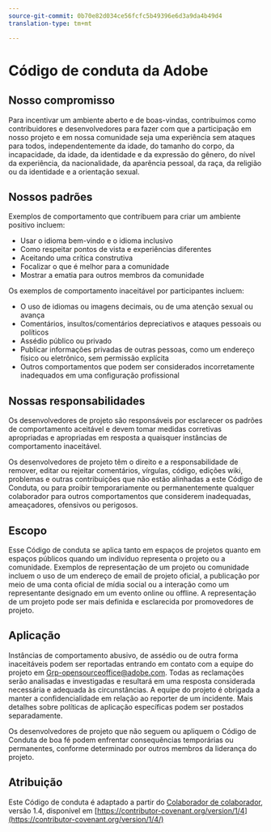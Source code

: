 ```yaml
---
source-git-commit: 0b70e82d034ce56fcfc5b49396e6d3a9da4b49d4
translation-type: tm+mt

---
```

# Código de conduta da Adobe

## Nosso compromisso

Para incentivar um ambiente aberto e de boas-vindas, contribuímos como
contribuidores e desenvolvedores para fazer com que a participação em nosso projeto e
em nossa comunidade seja uma experiência sem ataques para todos, independentemente da idade, do tamanho do corpo,
da incapacidade, da idade, da identidade e da expressão do gênero, do nível da experiência,
da nacionalidade, da aparência pessoal, da raça, da religião ou da identidade e a orientação sexual.

## Nossos padrões

Exemplos de comportamento que contribuem para criar um ambiente
positivo incluem:

* Usar o idioma bem-vindo e o idioma inclusivo
* Como respeitar pontos de vista e experiências diferentes
* Aceitando uma crítica construtiva
* Focalizar o que é melhor para a comunidade
* Mostrar a ematia para outros membros da comunidade

Os exemplos de comportamento inaceitável por participantes incluem:

* O uso de idiomas ou imagens decimais, ou de uma atenção sexual ou
avança
* Comentários, insultos/comentários depreciativos e ataques pessoais ou políticos
* Assédio público ou privado
* Publicar informações privadas de outras pessoas, como um endereço físico ou eletrônico,
sem permissão explícita
* Outros comportamentos que podem ser considerados incorretamente inadequados em uma configuração profissional

## Nossas responsabilidades

Os desenvolvedores de projeto são responsáveis por esclarecer os padrões de comportamento aceitável
e devem tomar medidas corretivas apropriadas e apropriadas em
resposta a quaisquer instâncias de comportamento inaceitável.

Os desenvolvedores de projeto têm o direito e a responsabilidade de remover, editar ou rejeitar comentários, vírgulas, código, edições wiki, problemas e outras contribuições
que não estão alinhadas a este Código de Conduta, ou para proibir temporariamente ou
permanentemente qualquer colaborador para outros comportamentos que considerem inadequadas,
ameaçadores, ofensivos ou perigosos.

## Escopo

Esse Código de conduta se aplica tanto em espaços de projetos quanto em espaços
públicos quando um indivíduo representa o projeto ou a comunidade. Exemplos de
representação de um projeto ou comunidade incluem o uso de um endereço de email de projeto oficial, a publicação por meio de uma conta oficial de mídia social ou a interação como um representante designado
em um evento online ou offline. A representação de um projeto pode ser
mais definida e esclarecida por promovedores de projeto.

## Aplicação

Instâncias de comportamento abusivo, de assédio ou de outra forma inaceitáveis podem ser
reportadas entrando em contato com a equipe do projeto em Grp-opensourceoffice@adobe.com. Todas
as reclamações serão analisadas e investigadas e resultará em uma resposta considerada necessária e adequada às circunstâncias. A equipe do projeto é
obrigada a manter a confidencialidade em relação ao reporter de um incidente.
Mais detalhes sobre políticas de aplicação específicas podem ser postados separadamente.

Os desenvolvedores de projeto que não seguem ou apliquem o Código de Conduta de boa
fé podem enfrentar consequências temporárias ou permanentes, conforme determinado por outros
membros da liderança do projeto.

## Atribuição

Este Código de conduta é adaptado a partir do [Colaborador de colaborador](https://contributor-covenant.org), versão 1.4,
disponível em [https://contributor-covenant.org/version/1/4](https://contributor-covenant.org/version/1/4/)
